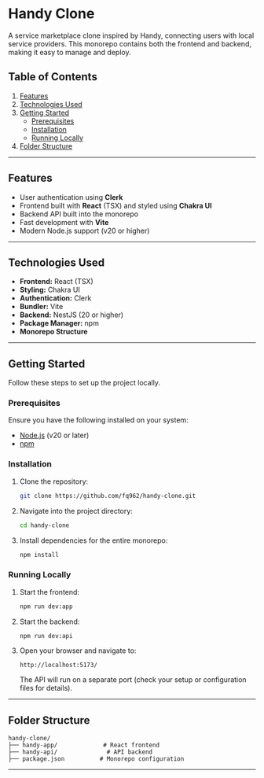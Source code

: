 
# Handy Clone

A service marketplace clone inspired by Handy, connecting users with local service providers. This monorepo contains both the frontend and backend, making it easy to manage and deploy.

## Table of Contents

1. [Features](#features)
2. [Technologies Used](#technologies-used)
3. [Getting Started](#getting-started)
   - [Prerequisites](#prerequisites)
   - [Installation](#installation)
   - [Running Locally](#running-locally)
4. [Folder Structure](#folder-structure)
---

## Features

- User authentication using **Clerk**
- Frontend built with **React** (TSX) and styled using **Chakra UI**
- Backend API built into the monorepo
- Fast development with **Vite**
- Modern Node.js support (v20 or higher)

---

## Technologies Used

- **Frontend:** React (TSX)
- **Styling:** Chakra UI
- **Authentication:** Clerk
- **Bundler:** Vite
- **Backend:** NestJS (20 or higher)
- **Package Manager:** npm
- **Monorepo Structure**

---

## Getting Started

Follow these steps to set up the project locally.

### Prerequisites

Ensure you have the following installed on your system:
- [Node.js](https://nodejs.org/) (v20 or later)
- [npm](https://www.npmjs.com/)

### Installation

1. Clone the repository:
   ```bash
   git clone https://github.com/fq962/handy-clone.git
   ```

2. Navigate into the project directory:
   ```bash
   cd handy-clone
   ```

3. Install dependencies for the entire monorepo:
   ```bash
   npm install
   ```

### Running Locally

1. Start the frontend:
   ```bash
   npm run dev:app
   ```

2. Start the backend:
   ```bash
   npm run dev:api
   ```

3. Open your browser and navigate to:
   ```
   http://localhost:5173/
   ```

   The API will run on a separate port (check your setup or configuration files for details).

---

## Folder Structure

```
handy-clone/
├── handy-app/             # React frontend
├── handy-api/              # API backend
├── package.json          # Monorepo configuration
```

---
